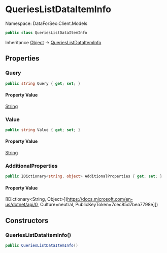 # QueriesListDataItemInfo

Namespace: DataForSeo.Client.Models

```csharp
public class QueriesListDataItemInfo
```

Inheritance [Object](https://docs.microsoft.com/en-us/dotnet/api/Object) → [QueriesListDataItemInfo](./QueriesListDataItemInfo.md)

## Properties

### **Query**

```csharp
public string Query { get; set; }
```

#### Property Value

[String](https://docs.microsoft.com/en-us/dotnet/api/String)<br>

### **Value**

```csharp
public string Value { get; set; }
```

#### Property Value

[String](https://docs.microsoft.com/en-us/dotnet/api/String)<br>

### **AdditionalProperties**

```csharp
public IDictionary<string, object> AdditionalProperties { get; set; }
```

#### Property Value

[IDictionary&lt;String, Object&gt;](https://docs.microsoft.com/en-us/dotnet/api/0, Culture=neutral, PublicKeyToken=7cec85d7bea7798e]])<br>

## Constructors

### **QueriesListDataItemInfo()**

```csharp
public QueriesListDataItemInfo()
```
